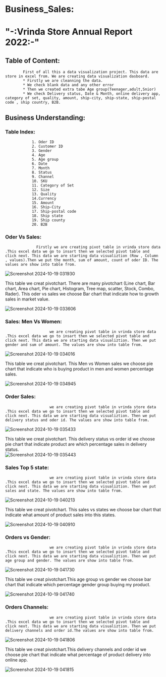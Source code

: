 # Business_Sales:
# "-:Vrinda Store Annual Report 2022:-"
## Table of Content:
            First of all this a data visualization project. This data are store in excel from. We are creating data visualization dasboard. 
            * Firstly we are cleanning the data.
            * We check blank data and any other error
            * Then we created extra tabe Age group(Teenager,adult,Snior)
            * We check Delivery status, Date & Month, online delivery app, category of set, quality, amount, ship-city, ship-state, ship-postal code , ship country, B2B.
## Business Understanding:
### Table Index:
                1. Oder ID
                2. Customer ID
                3. Gender
                4. Age
                5. Age group
                6. Date
                7. Month
                8. Status
                9. Channel
                10. SKU
                11. Category of Set
                12. Size
                13. Quality
                14.Currency
                15. Amount
                16. Ship-City
                17. Ship-postal code
                18. Ship state
                19. Ship county
                20. B2B
### Oder Vs Sales:
                  Firstly we are creating pivot table in vrinda store data .This excel data we go to insart then we selected pivot table and click next. This data we are starting data visualiztion (Row , Column , values).Then we put the month, sum of amount, count of oder ID. The values are show into table from.
![Screenshot 2024-10-19 031930](https://github.com/user-attachments/assets/59faee93-871d-4ffc-8985-2a34fb2867e4)

This table we creat pivotchart. There are many pivotchart (Line chart, Bar chart, Area chart, Pie chart, Histogram, Tree map, scatter, Stock, Combo, Rader). This oder vs sales we choose Bar chart that indicate how to growth sales in market value.

![Screenshot 2024-10-19 033606](https://github.com/user-attachments/assets/0eedfd2f-c6a2-4506-88a3-6a4b09b553a4)

### Sales: Men Vs Women:
                        we are creating pivot table in vrinda store data .This excel data we go to insart then we selected pivot table and click next. This data we are starting data visualiztion. Then we put gender and sum of amount. The values are show into table from.

![Screenshot 2024-10-19 034016](https://github.com/user-attachments/assets/b4d8a989-e7d2-47ba-bbb0-957781b5ae2f)

This table we creat pivotchart. This Men vs Women sales we choose pie chart that indicate who is buying product in  men and women percentage sales.

![Screenshot 2024-10-19 034945](https://github.com/user-attachments/assets/1cd99fae-91e1-4639-a8d8-0f02964bcaeb)

### Order Sales:
                        we are creating pivot table in vrinda store data .This excel data we go to insart then we selected pivot table and click next. This data we are starting data visualiztion. Then we put delivery status and oder id. The values are show into table from.

![Screenshot 2024-10-19 035433](https://github.com/user-attachments/assets/055e16ab-a2f8-4768-8a26-bdeff68f44dd)

This table we creat pivotchart. This delivery status vs order id we choose pie chart that indicate product are which percentage sales in delivery status.                        
![Screenshot 2024-10-19 035443](https://github.com/user-attachments/assets/8d5a22ef-c48f-44bf-8953-206a0d14d653)

### Sales Top 5 state:
                        we are creating pivot table in vrinda store data .This excel data we go to insart then we selected pivot table and click next. This data we are starting data visualiztion. Then we put sales and state. The values are show into table from.

![Screenshot 2024-10-19 040213](https://github.com/user-attachments/assets/39b462fb-ff69-47d3-9e8f-12cd53e96bae)

This table we creat pivotchart. This sales vs states we choose bar chart that indicate what amount of product sales into this states.

![Screenshot 2024-10-19 040910](https://github.com/user-attachments/assets/a8c6dbb7-b6fa-43eb-a90a-5d571d4b1ec6)

### Orders vs Gender:
                        we are creating pivot table in vrinda store data .This excel data we go to insart then we selected pivot table and click next. This data we are starting data visualiztion. Then we put age group and gender. The values are show into table from.

![Screenshot 2024-10-19 041730](https://github.com/user-attachments/assets/8fa461a6-0e83-4258-8cc8-9f79d0895d6e)

This table we creat pivotchart.This age group vs gender we choose bar chart that indicate which percentage gender group buying my product.

![Screenshot 2024-10-19 041740](https://github.com/user-attachments/assets/5ce1cbbb-b353-4dee-aba5-0f7dbf0dbf12)

### Orders Channels:
                        we are creating pivot table in vrinda store data .This excel data we go to insart then we selected pivot table and click next. This data we are starting data visualiztion. Then we put delivery channels and order id.The values are show into table from.

![Screenshot 2024-10-19 041806](https://github.com/user-attachments/assets/7c9711f6-1c47-4ce0-8c31-b5d6d7e8ed59)

This table we creat pivotchart.This delivery channels and order id we choose pie chart that indicate what percentage of product delivery into online app.

![Screenshot 2024-10-19 041815](https://github.com/user-attachments/assets/8a95046d-979e-4a8a-b8d1-92591d13158a)










                  
